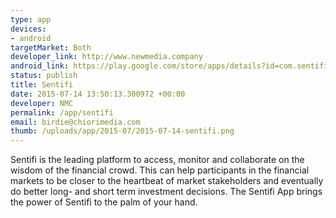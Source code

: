 ```yaml
--- 
type: app
devices: 
- android
targetMarket: Both
developer_link: http://www.newmedia.company
android_link: https://play.google.com/store/apps/details?id=com.sentifi.gosentifi&hl=en
status: publish
title: Sentifi
date: 2015-07-14 13:50:13.300972 +00:00
developer: NMC
permalink: /app/sentifi
email: birdie@chiorimedia.com
thumb: /uploads/app/2015-07/2015-07-14-sentifi.png
---
```


Sentifi is the leading platform to access, monitor and collaborate on the wisdom of the financial crowd. This can help participants in the financial markets to be closer to the heartbeat of market stakeholders and eventually do better long- and short term investment decisions. The Sentifi App brings the power of Sentifi to the palm of your hand. 
